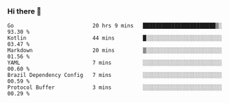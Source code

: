 ### Hi there 👋

<!--
**yeya24/yeya24** is a ✨ _special_ ✨ repository because its `README.md` (this file) appears on your GitHub profile.

Here are some ideas to get you started:

- 🔭 I’m currently working on ...
- 🌱 I’m currently learning ...
- 👯 I’m looking to collaborate on ...
- 🤔 I’m looking for help with ...
- 💬 Ask me about ...
- 📫 How to reach me: ...
- 😄 Pronouns: ...
- ⚡ Fun fact: ...
-->

<!--START_SECTION:waka-->

```text
Go                         20 hrs 9 mins   ███████████████████████▒░   93.30 %
Kotlin                     44 mins         █░░░░░░░░░░░░░░░░░░░░░░░░   03.47 %
Markdown                   20 mins         ▒░░░░░░░░░░░░░░░░░░░░░░░░   01.56 %
YAML                       7 mins          ░░░░░░░░░░░░░░░░░░░░░░░░░   00.60 %
Brazil Dependency Config   7 mins          ░░░░░░░░░░░░░░░░░░░░░░░░░   00.59 %
Protocol Buffer            3 mins          ░░░░░░░░░░░░░░░░░░░░░░░░░   00.29 %
```

<!--END_SECTION:waka-->
